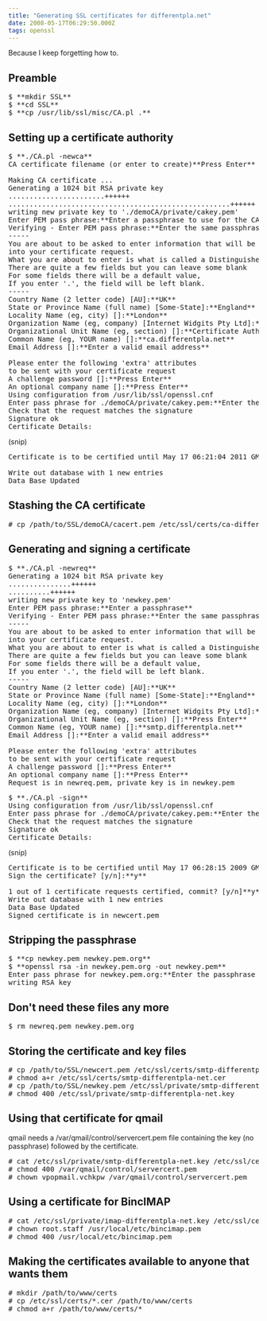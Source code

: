 ```yaml
---
title: "Generating SSL certificates for differentpla.net"
date: 2008-05-17T06:29:50.000Z
tags: openssl
---
```

Because I keep forgetting how to.

## Preamble

<pre>$ **mkdir SSL**
$ **cd SSL**
$ **cp /usr/lib/ssl/misc/CA.pl .**</pre>

## Setting up a certificate authority

<pre>$ **./CA.pl -newca**
CA certificate filename (or enter to create)**Press Enter**

Making CA certificate ...
Generating a 1024 bit RSA private key
.......................++++++
.....................................................++++++
writing new private key to './demoCA/private/cakey.pem'
Enter PEM pass phrase:**Enter a passphrase to use for the CA**
Verifying - Enter PEM pass phrase:**Enter the same passphrase**
-----
You are about to be asked to enter information that will be incorporated
into your certificate request.
What you are about to enter is what is called a Distinguished Name or a DN.
There are quite a few fields but you can leave some blank
For some fields there will be a default value,
If you enter '.', the field will be left blank.
-----
Country Name (2 letter code) [AU]:**UK**
State or Province Name (full name) [Some-State]:**England**
Locality Name (eg, city) []:**London**
Organization Name (eg, company) [Internet Widgits Pty Ltd]:**differentpla.net**
Organizational Unit Name (eg, section) []:**Certificate Authority**
Common Name (eg, YOUR name) []:**ca.differentpla.net**
Email Address []:**Enter a valid email address**

Please enter the following 'extra' attributes
to be sent with your certificate request
A challenge password []:**Press Enter**
An optional company name []:**Press Enter**
Using configuration from /usr/lib/ssl/openssl.cnf
Enter pass phrase for ./demoCA/private/cakey.pem:**Enter the passphrase from above**
Check that the request matches the signature
Signature ok
Certificate Details:</pre>

(snip)

<pre>Certificate is to be certified until May 17 06:21:04 2011 GMT (1095 days)

Write out database with 1 new entries
Data Base Updated</pre>

## Stashing the CA certificate

<pre># cp /path/to/SSL/demoCA/cacert.pem /etc/ssl/certs/ca-differentpla-net.cer</pre>

## Generating and signing a certificate

<pre>$ **./CA.pl -newreq**
Generating a 1024 bit RSA private key
...............++++++
..........++++++
writing new private key to 'newkey.pem'
Enter PEM pass phrase:**Enter a passphrase**
Verifying - Enter PEM pass phrase:**Enter the same passphrase**
-----
You are about to be asked to enter information that will be incorporated
into your certificate request.
What you are about to enter is what is called a Distinguished Name or a DN.
There are quite a few fields but you can leave some blank
For some fields there will be a default value,
If you enter '.', the field will be left blank.
-----
Country Name (2 letter code) [AU]:**UK**
State or Province Name (full name) [Some-State]:**England**
Locality Name (eg, city) []:**London**
Organization Name (eg, company) [Internet Widgits Pty Ltd]:**differentpla.net**
Organizational Unit Name (eg, section) []:**Press Enter**
Common Name (eg, YOUR name) []:**smtp.differentpla.net**
Email Address []:**Enter a valid email address**

Please enter the following 'extra' attributes
to be sent with your certificate request
A challenge password []:**Press Enter**
An optional company name []:**Press Enter**
Request is in newreq.pem, private key is in newkey.pem
</pre>

<pre>$ **./CA.pl -sign**
Using configuration from /usr/lib/ssl/openssl.cnf
Enter pass phrase for ./demoCA/private/cakey.pem:**Enter the CA passphrase**
Check that the request matches the signature
Signature ok
Certificate Details:</pre>

(snip)

<pre>Certificate is to be certified until May 17 06:28:15 2009 GMT (365 days)
Sign the certificate? [y/n]:**y**

1 out of 1 certificate requests certified, commit? [y/n]**y**
Write out database with 1 new entries
Data Base Updated
Signed certificate is in newcert.pem</pre>

## Stripping the passphrase

<pre>$ **cp newkey.pem newkey.pem.org**
$ **openssl rsa -in newkey.pem.org -out newkey.pem**
Enter pass phrase for newkey.pem.org:**Enter the passphrase that you provided when generating the key**
writing RSA key</pre>

## Don't need these files any more

<pre>$ rm newreq.pem newkey.pem.org</pre>

## Storing the certificate and key files

<pre># cp /path/to/SSL/newcert.pem /etc/ssl/certs/smtp-differentpla-net.cer
# chmod a+r /etc/ssl/certs/smtp-differentpla-net.cer
# cp /path/to/SSL/newkey.pem /etc/ssl/private/smtp-differentpla-net.key
# chmod 400 /etc/ssl/private/smtp-differentpla-net.key</pre>

## Using that certificate for qmail

qmail needs a /var/qmail/control/servercert.pem file containing the key (no passphrase) followed by the certificate.

<pre># cat /etc/ssl/private/smtp-differentpla-net.key /etc/ssl/certs/smtp-differentpla-net.cer > /var/qmail/control/servercert.pem
# chmod 400 /var/qmail/control/servercert.pem
# chown vpopmail.vchkpw /var/qmail/control/servercert.pem</pre>

## Using a certificate for BincIMAP

<pre># cat /etc/ssl/private/imap-differentpla-net.key /etc/ssl/certs/imap-differentpla-net.cer > /usr/local/etc/bincimap.pem
# chown root.staff /usr/local/etc/bincimap.pem
# chmod 400 /usr/local/etc/bincimap.pem</pre>

## Making the certificates available to anyone that wants them

<pre># mkdir /path/to/www/certs
# cp /etc/ssl/certs/*.cer /path/to/www/certs
# chmod a+r /path/to/www/certs/*</pre>
